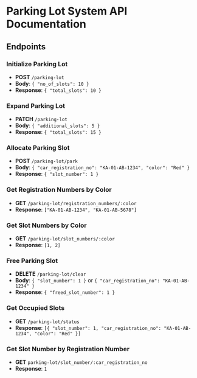 # Parking Lot System API Documentation

## Endpoints

### Initialize Parking Lot
- **POST** `/parking-lot`
- **Body**: `{ "no_of_slots": 10 }`
- **Response**: `{ "total_slots": 10 }`

### Expand Parking Lot
- **PATCH** `/parking-lot`
- **Body**: `{ "additional_slots": 5 }`
- **Response**: `{ "total_slots": 15 }`

### Allocate Parking Slot
- **POST** `/parking-lot/park`
- **Body**: `{ "car_registration_no": "KA-01-AB-1234", "color": "Red" }`
- **Response**: `{ "slot_number": 1 }`

### Get Registration Numbers by Color
- **GET** `/parking-lot/registration_numbers/:color`
- **Response**: `["KA-01-AB-1234", "KA-01-AB-5678"]`

### Get Slot Numbers by Color
- **GET** `/parking-lot/slot_numbers/:color`
- **Response**: `[1, 2]`

### Free Parking Slot
- **DELETE** `/parking-lot/clear`
- **Body**: `{ "slot_number": 1 }` or `{ "car_registration_no": "KA-01-AB-1234" }`
- **Response**: `{ "freed_slot_number": 1 }`

### Get Occupied Slots
- **GET** `/parking-lot/status`
- **Response**: `[{ "slot_number": 1, "car_registration_no": "KA-01-AB-1234", "color": "Red" }]`

### Get Slot Number by Registration Number
- **GET** `parking-lot/slot_number/:car_registration_no`
- **Response**: `1`